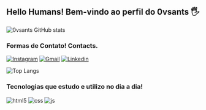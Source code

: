 ## Hello Humans! Bem-vindo ao perfil do 0vsants 🖐️

![0vsants GitHub stats](https://github-readme-stats.vercel.app/api?username=0vsants&show_icons=true&theme=radical)

### Formas de Contato! Contacts.

[![Instagram](https://img.shields.io/badge/Instagram-E4405F?style=for-the-badge&logo=instagram&logoColor=white)](https://instagram.com/ovsants)
[![Gmail](https://img.shields.io/badge/Gmail-D14836?style=for-the-badge&logo=gmail&logoColor=white)](santosc4uan@gmail.com)
[![Linkedin](https://img.shields.io/badge/LinkedIn-0077B5?style=for-the-badge&logo=linkedin&logoColor=white)](www.linkedin.com/in/cauã-santos-a37901259)

![Top Langs](https://github-readme-stats.vercel.app/api/top-langs/?username=0vsants&size_weight=0.5&count_weight=0.5&theme=radical)

### Tecnologias que estudo e utilizo no dia a dia!

<div style="display: inline_block">
  <img align="center" alt="html5" src="https://img.shields.io/badge/HTML5-E34F26?style=for-the-badge&logo=html5&logoColor=white" />
  <img align="center" alt="css" src="https://img.shields.io/badge/CSS3-1572B6?style=for-the-badge&logo=css3&logoColor=white" />
  <img align="center" alt="js" src="https://img.shields.io/badge/JavaScript-F7DF1E?style=for-the-badge&logo=javascript&logoColor=black" />

</div><br/>


